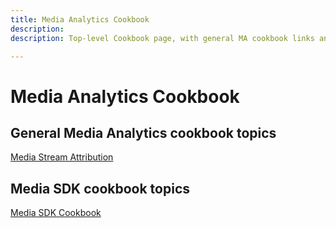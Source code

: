 ```yaml
---
title: Media Analytics Cookbook
description: 
description: Top-level Cookbook page, with general MA cookbook links and SDK-specific links.

---
```


# Media Analytics Cookbook 

## General Media Analytics cookbook topics

[Media Stream Attribution](/help/media-analytics-cookbook/media-dimensions.md)

## Media SDK cookbook topics

[Media SDK Cookbook](/help/sdk-implement/cookbook/sdk-cookbook-overview.md)
